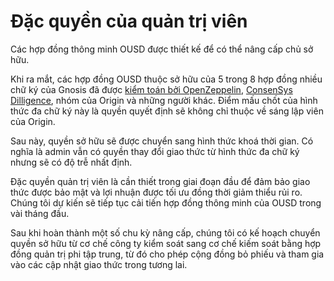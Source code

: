 # Đặc quyền của quản trị viên

Các hợp đồng thông minh OUSD được thiết kế để có thể nâng cấp chủ sở hữu.

Khi ra mắt, các hợp đồng OUSD thuộc sở hữu của 5 trong 8 hợp đồng nhiều chữ ký của Gnosis đã được [kiểm toán bởi OpenZeppelin](https://blog.openzeppelin.com/gnosis-multisig-wallet-audit-d702ff0e2b1e/), [ConsenSys Dilligence](https://blog.gnosis.pm/the-gnosis-multisig-wallet-and-our-commitment-to-security-ce9aca0d17f6), nhóm của Origin và những người khác. Điểm mấu chốt của hình thức đa chữ ký này là quyền quyết định sẽ không chỉ thuộc về sáng lập viên của Origin.

Sau này, quyền sở hữu sẽ được chuyển sang hình thức khoá thời gian. Có nghĩa là admin vẫn có quyền thay đổi giao thức từ hình thức đa chữ ký nhưng sẽ có độ trễ nhất định.

Đặc quyền quản trị viên là cần thiết trong giai đoạn đầu để đảm bảo giao thức được bảo mật và lợi nhuận được tối ưu đồng thời giảm thiểu rủi ro. Chúng tôi dự kiến sẽ tiếp tục cải tiến hợp đồng thông minh của OUSD trong vài tháng đầu.

Sau khi hoàn thành một số chu kỳ nâng cấp, chúng tôi có kế hoạch chuyển quyền sở hữu từ cơ chế công ty kiểm soát sang cơ chế kiếm soát bằng hợp đồng quản trị phi tập trung, từ đó cho phép cộng đồng bỏ phiếu và tham gia vào các cập nhật giao thức trong tương lai.

